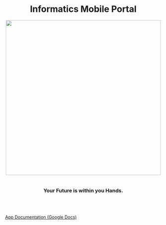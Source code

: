 <div align="center">
 <h1>Informatics Mobile Portal</h1>
 <img src="https://github.com/kanaderi123/IPortal/blob/main/media/colored.png" width="500" align="center" />
 <br/> <br/>
 <h3>Your Future is within you Hands.</h3>
</div>

<br/><br/><br/>
<a href="https://docs.google.com/document/d/1nvfaNvG794uKsRqCti2pKNPHkLQ2-iTNx5CA_991V9s/edit?usp=sharing">App Documentation (Google Docs)</a>

